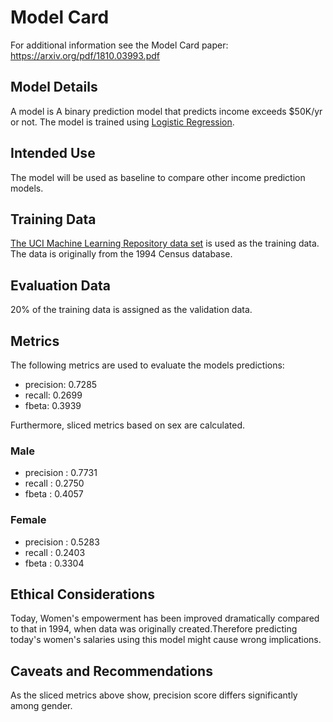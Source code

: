 # Model Card

For additional information see the Model Card paper: https://arxiv.org/pdf/1810.03993.pdf

## Model Details
A model is A binary prediction model that predicts income exceeds $50K/yr or not. The model is trained using [Logistic Regression](https://scikit-learn.org/stable/modules/generated/sklearn.linear_model.LogisticRegression.html).
## Intended Use
The model will be used as baseline to compare other income prediction models.
## Training Data
[The UCI Machine Learning Repository data set](https://archive.ics.uci.edu/ml/datasets/census+income) is used as the training data. The data is originally from the 1994 Census database.

## Evaluation Data
20% of the training data is assigned as the validation data.
## Metrics
The following metrics are used to evaluate the models predictions:

- precision: 0.7285 
- recall: 0.2699 
- fbeta: 0.3939 

Furthermore, sliced metrics based on sex are calculated. 

### Male
- precision : 0.7731
- recall : 0.2750
- fbeta : 0.4057

### Female
- precision : 0.5283
- recall : 0.2403
- fbeta : 0.3304

## Ethical Considerations
Today, Women's empowerment has been improved dramatically compared to that in 1994, when data was originally created.Therefore predicting today's women's salaries using this model might cause wrong implications.
## Caveats and Recommendations
As the sliced metrics above show, precision score differs significantly among gender. 